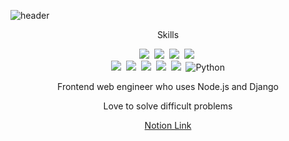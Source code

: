 <!-- - 👋 Hi, I’m @monseigneur0
- 👀 I’m interested in ...
- 🌱 I’m currently learning ...
- 💞️ I’m looking to collaborate on ...
- 📫 How to reach me ...
 -->
<!---
monseigneur0/monseigneur0 is a ✨ special ✨ repository because its `README.md` (this file) appears on your GitHub profile.
You can click the Preview link to take a look at your changes.
--->
![header](https://capsule-render.vercel.app/api?type=soft&color=auto&height=150&section=header&text=TakhoKim&fontSize=70&animation=twinkling)

<p align="center"> Skills </p>
<p align="center">
  <img src="https://img.shields.io/badge/Python-3766AB?style=flat-square&logo=Python&logoColor=white"/></a>&nbsp 
  <img src="https://img.shields.io/badge/C-A8B9CC?style=flat-square&logo=C&logoColor=white"/></a>&nbsp 
  <img src="https://img.shields.io/badge/Javascript-ffb13b?style=flat-square&logo=javascript&logoColor=white"/></a>&nbsp 
  <img src="https://img.shields.io/badge/css-1572B6?style=flat-square&logo=css3&logoColor=white"/></a>&nbsp 
  <br>
  <img src="https://img.shields.io/badge/Django-092E20?style=flat-square&logo=Django&logoColor=white"/></a>&nbsp 
  <img src="https://img.shields.io/badge/Mysql-E6B91E?style=flat-square&logo=MySql&logoColor=white"/></a>&nbsp 
  <img src="https://img.shields.io/badge/aws-333664?style=flat-square&logo=amazon-aws&logoColor=white"/></a>&nbsp 
  <img src="https://img.shields.io/badge/Node.js-#339933?style=flat-square&logo=Node.js&logoColor=white"/></a>&nbsp 
  <img src="https://img.shields.io/badge/Node.js-#339933?style=flat-square logo JS=Node.logo Color=white"/></a>&nbsp
  <img alt="Python" src ="https://img.shields.io/badge/Python-3776AB.svg?&style=for-the-badge&logo=Python&logoColor=white"/>
</p>

<p align="center"> Frontend web engineer who uses Node.js and Django </p>

<p align="center"> Love to solve difficult problems </p>

<p align="center">
  <a href="https://url.kr/6cw197">Notion Link</></a>
</p>
